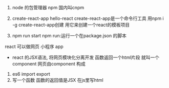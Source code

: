 1. node 的包管理器 npm
    国内叫cnpm

2. create-react-app hello-react
    create-react-app是一个命令行工具
    用npm i -g create-react-app创建
    用它来创建一个react的模板项目

3. npm run start
    npm run:运行一个在package.json 的脚本

react 可以做网页 小程序 app

- react 的JSX语法, 将网页模块化分离开发
函数返回一个html片段 就叫一个component
网页由component 构成
1. es6 import export
2. 写一个函数 函数的返回值是JSX 在js里写html